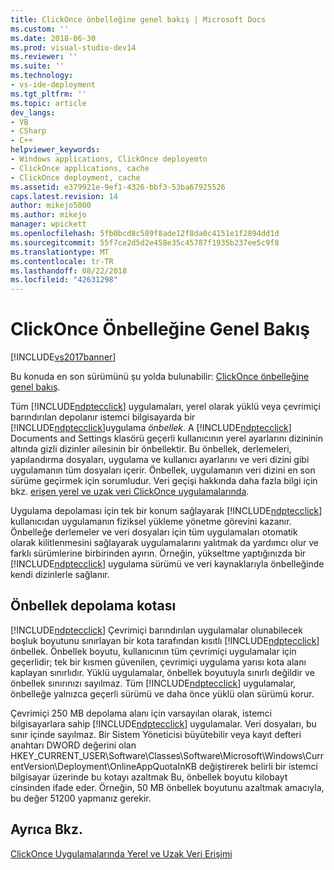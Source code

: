 ```yaml
---
title: ClickOnce önbelleğine genel bakış | Microsoft Docs
ms.custom: ''
ms.date: 2018-06-30
ms.prod: visual-studio-dev14
ms.reviewer: ''
ms.suite: ''
ms.technology:
- vs-ide-deployment
ms.tgt_pltfrm: ''
ms.topic: article
dev_langs:
- VB
- CSharp
- C++
helpviewer_keywords:
- Windows applications, ClickOnce deployemtn
- ClickOnce applications, cache
- ClickOnce deployment, cache
ms.assetid: e379921e-9ef1-4326-bbf3-53ba67925526
caps.latest.revision: 14
author: mikejo5000
ms.author: mikejo
manager: wpickett
ms.openlocfilehash: 5fb0bcd8c589f8ade12f8da0c4151e1f2894dd1d
ms.sourcegitcommit: 55f7ce2d5d2e458e35c45787f1935b237ee5c9f8
ms.translationtype: MT
ms.contentlocale: tr-TR
ms.lasthandoff: 08/22/2018
ms.locfileid: "42631298"
---
```

# <a name="clickonce-cache-overview"></a>ClickOnce Önbelleğine Genel Bakış
[!INCLUDE[vs2017banner](../includes/vs2017banner.md)]

Bu konuda en son sürümünü şu yolda bulunabilir: [ClickOnce önbelleğine genel bakış](https://docs.microsoft.com/visualstudio/deployment/clickonce-cache-overview).  
  
Tüm [!INCLUDE[ndptecclick](../includes/ndptecclick-md.md)] uygulamaları, yerel olarak yüklü veya çevrimiçi barındırılan depolanır istemci bilgisayarda bir [!INCLUDE[ndptecclick](../includes/ndptecclick-md.md)]uygulama *önbellek*. A [!INCLUDE[ndptecclick](../includes/ndptecclick-md.md)] Documents and Settings klasörü geçerli kullanıcının yerel ayarlarını dizininin altında gizli dizinler ailesinin bir önbellektir. Bu önbellek, derlemeleri, yapılandırma dosyaları, uygulama ve kullanıcı ayarlarını ve veri dizini gibi uygulamanın tüm dosyaları içerir. Önbellek, uygulamanın veri dizini en son sürüme geçirmek için sorumludur. Veri geçişi hakkında daha fazla bilgi için bkz. [erişen yerel ve uzak veri ClickOnce uygulamalarında](../deployment/accessing-local-and-remote-data-in-clickonce-applications.md).  
  
 Uygulama depolaması için tek bir konum sağlayarak [!INCLUDE[ndptecclick](../includes/ndptecclick-md.md)] kullanıcıdan uygulamanın fiziksel yükleme yönetme görevini kazanır. Önbelleğe derlemeler ve veri dosyaları için tüm uygulamaları otomatik olarak kilitlenmesini sağlayarak uygulamalarını yalıtmak da yardımcı olur ve farklı sürümlerine birbirinden ayırın. Örneğin, yükseltme yaptığınızda bir [!INCLUDE[ndptecclick](../includes/ndptecclick-md.md)] uygulama sürümü ve veri kaynaklarıyla önbelleğinde kendi dizinlerle sağlanır.  
  
## <a name="cache-storage-quota"></a>Önbellek depolama kotası  
 [!INCLUDE[ndptecclick](../includes/ndptecclick-md.md)] Çevrimiçi barındırılan uygulamalar olunabilecek boşluk boyutunu sınırlayan bir kota tarafından kısıtlı [!INCLUDE[ndptecclick](../includes/ndptecclick-md.md)] önbellek. Önbellek boyutu, kullanıcının tüm çevrimiçi uygulamalar için geçerlidir; tek bir kısmen güvenilen, çevrimiçi uygulama yarısı kota alanı kaplayan sınırlıdır. Yüklü uygulamalar, önbellek boyutuyla sınırlı değildir ve önbellek sınırınızı sayılmaz. Tüm [!INCLUDE[ndptecclick](../includes/ndptecclick-md.md)] uygulamalar, önbelleğe yalnızca geçerli sürümü ve daha önce yüklü olan sürümü korur.  
  
 Çevrimiçi 250 MB depolama alanı için varsayılan olarak, istemci bilgisayarlara sahip [!INCLUDE[ndptecclick](../includes/ndptecclick-md.md)] uygulamalar. Veri dosyaları, bu sınır içinde sayılmaz. Bir Sistem Yöneticisi büyütebilir veya kayıt defteri anahtarı DWORD değerini olan HKEY_CURRENT_USER\Software\Classes\Software\Microsoft\Windows\CurrentVersion\Deployment\OnlineAppQuotaInKB değiştirerek belirli bir istemci bilgisayar üzerinde bu kotayı azaltmak Bu, önbellek boyutu kilobayt cinsinden ifade eder. Örneğin, 50 MB önbellek boyutunu azaltmak amacıyla, bu değer 51200 yapmanız gerekir.  
  
## <a name="see-also"></a>Ayrıca Bkz.  
 [ClickOnce Uygulamalarında Yerel ve Uzak Veri Erişimi](../deployment/accessing-local-and-remote-data-in-clickonce-applications.md)



